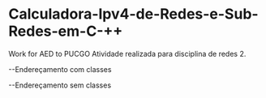 # Calculadora-Ipv4-de-Redes-e-Sub-Redes-em-C-++ 

Work for AED to PUCGO
Atividade realizada para disciplina de redes 2.


--Endereçamento com classes

--Endereçamento sem classes
